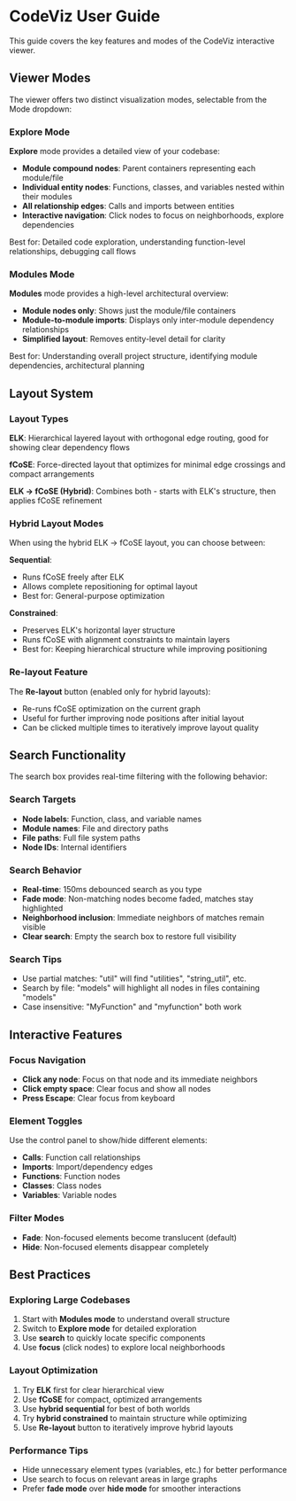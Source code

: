 # CodeViz User Guide

This guide covers the key features and modes of the CodeViz interactive viewer.

## Viewer Modes

The viewer offers two distinct visualization modes, selectable from the Mode dropdown:

### Explore Mode

**Explore** mode provides a detailed view of your codebase:

- **Module compound nodes**: Parent containers representing each module/file
- **Individual entity nodes**: Functions, classes, and variables nested within their modules
- **All relationship edges**: Calls and imports between entities
- **Interactive navigation**: Click nodes to focus on neighborhoods, explore dependencies

Best for: Detailed code exploration, understanding function-level relationships, debugging call flows

### Modules Mode

**Modules** mode provides a high-level architectural overview:

- **Module nodes only**: Shows just the module/file containers
- **Module-to-module imports**: Displays only inter-module dependency relationships
- **Simplified layout**: Removes entity-level detail for clarity

Best for: Understanding overall project structure, identifying module dependencies, architectural planning

## Layout System

### Layout Types

**ELK**: Hierarchical layered layout with orthogonal edge routing, good for showing clear dependency flows

**fCoSE**: Force-directed layout that optimizes for minimal edge crossings and compact arrangements  

**ELK → fCoSE (Hybrid)**: Combines both - starts with ELK's structure, then applies fCoSE refinement

### Hybrid Layout Modes

When using the hybrid ELK → fCoSE layout, you can choose between:

**Sequential**: 
- Runs fCoSE freely after ELK
- Allows complete repositioning for optimal layout
- Best for: General-purpose optimization

**Constrained**:
- Preserves ELK's horizontal layer structure
- Runs fCoSE with alignment constraints to maintain layers
- Best for: Keeping hierarchical structure while improving positioning

### Re-layout Feature

The **Re-layout** button (enabled only for hybrid layouts):
- Re-runs fCoSE optimization on the current graph
- Useful for further improving node positions after initial layout
- Can be clicked multiple times to iteratively improve layout quality

## Search Functionality

The search box provides real-time filtering with the following behavior:

### Search Targets
- **Node labels**: Function, class, and variable names
- **Module names**: File and directory paths  
- **File paths**: Full file system paths
- **Node IDs**: Internal identifiers

### Search Behavior
- **Real-time**: 150ms debounced search as you type
- **Fade mode**: Non-matching nodes become faded, matches stay highlighted
- **Neighborhood inclusion**: Immediate neighbors of matches remain visible
- **Clear search**: Empty the search box to restore full visibility

### Search Tips
- Use partial matches: "util" will find "utilities", "string_util", etc.
- Search by file: "models" will highlight all nodes in files containing "models"
- Case insensitive: "MyFunction" and "myfunction" both work

## Interactive Features

### Focus Navigation
- **Click any node**: Focus on that node and its immediate neighbors
- **Click empty space**: Clear focus and show all nodes
- **Press Escape**: Clear focus from keyboard

### Element Toggles
Use the control panel to show/hide different elements:
- **Calls**: Function call relationships
- **Imports**: Import/dependency edges
- **Functions**: Function nodes
- **Classes**: Class nodes  
- **Variables**: Variable nodes

### Filter Modes
- **Fade**: Non-focused elements become translucent (default)
- **Hide**: Non-focused elements disappear completely

## Best Practices

### Exploring Large Codebases
1. Start with **Modules mode** to understand overall structure
2. Switch to **Explore mode** for detailed exploration
3. Use **search** to quickly locate specific components
4. Use **focus** (click nodes) to explore local neighborhoods

### Layout Optimization
1. Try **ELK** first for clear hierarchical view
2. Use **fCoSE** for compact, optimized arrangements
3. Use **hybrid sequential** for best of both worlds
4. Try **hybrid constrained** to maintain structure while optimizing
5. Use **Re-layout** button to iteratively improve hybrid layouts

### Performance Tips
- Hide unnecessary element types (variables, etc.) for better performance
- Use search to focus on relevant areas in large graphs
- Prefer **fade mode** over **hide mode** for smoother interactions